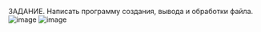 ЗАДАНИЕ. Написать программу создания, вывода и обработки файла.
![image](https://user-images.githubusercontent.com/126546509/234583297-28c39a75-d175-41c4-af27-80db999fd1e5.png)
![image](https://user-images.githubusercontent.com/126546509/234583439-5e4c635b-9d15-408e-9e4b-824b4cad6f95.png)
